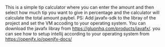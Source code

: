 This is a simple tip calculator where you can enter the amount and then select how much tip you want to give in percentage and the calculator will calculate the total amount paybel.
PS: Add javafx-sdk to the libray of the project and set the VM accoding to your operating system.
You can download the javafx libray from https://gluonhq.com/products/javafx/.
you can see how to setup intellij according to your operating system from https://openjfx.io/openjfx-docs/